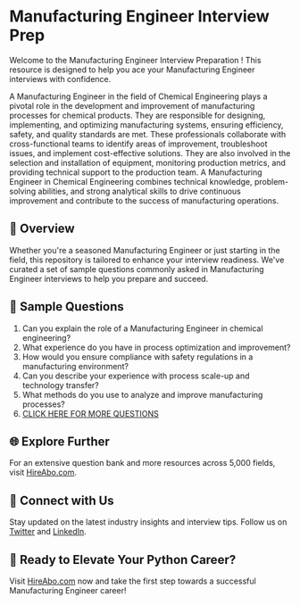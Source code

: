 # Manufacturing Engineer Interview Prep

Welcome to the Manufacturing Engineer Interview Preparation ! This resource is designed to help you ace your Manufacturing Engineer interviews with confidence.

A Manufacturing Engineer in the field of Chemical Engineering plays a pivotal role in the development and improvement of manufacturing processes for chemical products. They are responsible for designing, implementing, and optimizing manufacturing systems, ensuring efficiency, safety, and quality standards are met. These professionals collaborate with cross-functional teams to identify areas of improvement, troubleshoot issues, and implement cost-effective solutions. They are also involved in the selection and installation of equipment, monitoring production metrics, and providing technical support to the production team. A Manufacturing Engineer in Chemical Engineering combines technical knowledge, problem-solving abilities, and strong analytical skills to drive continuous improvement and contribute to the success of manufacturing operations.

## 🚀 Overview

Whether you're a seasoned Manufacturing Engineer or just starting in the field, this repository is tailored to enhance your interview readiness. We've curated a set of sample questions commonly asked in Manufacturing Engineer interviews to help you prepare and succeed.

## 📝 Sample Questions

1. Can you explain the role of a Manufacturing Engineer in chemical engineering?
2. What experience do you have in process optimization and improvement?
3. How would you ensure compliance with safety regulations in a manufacturing environment?
4. Can you describe your experience with process scale-up and technology transfer?
5. What methods do you use to analyze and improve manufacturing processes?
6. [CLICK HERE FOR MORE QUESTIONS](https://hireabo.com/job/3_4_4/Manufacturing%20Engineer)

## 🌐 Explore Further

For an extensive question bank and more resources across 5,000 fields, visit [HireAbo.com](https://www.hireabo.com).

## 📱 Connect with Us

Stay updated on the latest industry insights and interview tips. Follow us on [Twitter](https://twitter.com/hireabo) and [LinkedIn](https://www.linkedin.com/in/hire-abo-3609972a8/).

## 🚀 Ready to Elevate Your Python Career?

Visit [HireAbo.com](https://www.hireabo.com) now and take the first step towards a successful Manufacturing Engineer career!